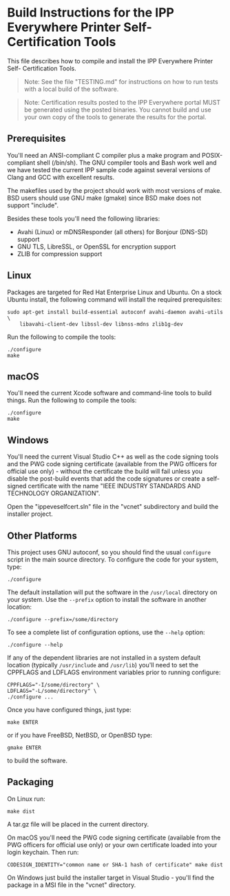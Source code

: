 Build Instructions for the IPP Everywhere Printer Self-Certification Tools
==========================================================================

This file describes how to compile and install the IPP Everywhere Printer Self-
Certification Tools.

> Note: See the file "TESTING.md" for instructions on how to run tests with a
> local build of the software.

> Note: Certification results posted to the IPP Everywhere portal MUST be
> generated using the posted binaries.  You cannot build and use your own copy
> of the tools to generate the results for the portal.


Prerequisites
-------------

You'll need an ANSI-compliant C compiler plus a make program and POSIX-compliant
shell (/bin/sh).  The GNU compiler tools and Bash work well and we have tested
the current IPP sample code against several versions of Clang and GCC with
excellent results.

The makefiles used by the project should work with most versions of make.  BSD
users should use GNU make (gmake) since BSD make does not support "include".

Besides these tools you'll need the following libraries:

- Avahi (Linux) or mDNSResponder (all others) for Bonjour (DNS-SD) support
- GNU TLS, LibreSSL, or OpenSSL for encryption support
- ZLIB for compression support


Linux
-----

Packages are targeted for Red Hat Enterprise Linux and Ubuntu.  On a stock
Ubuntu install, the following command will install the required prerequisites:

    sudo apt-get install build-essential autoconf avahi-daemon avahi-utils \
        libavahi-client-dev libssl-dev libnss-mdns zlib1g-dev

Run the following to compile the tools:

    ./configure
    make


macOS
-----

You'll need the current Xcode software and command-line tools to build things.
Run the following to compile the tools:

    ./configure
    make


Windows
-------

You'll need the current Visual Studio C++ as well as the code signing tools and
the PWG code signing certificate (available from the PWG officers for official
use only) - without the certificate the build will fail unless you disable the
post-build events that add the code signatures or create a self-signed
certificate with the name "IEEE INDUSTRY STANDARDS AND TECHNOLOGY ORGANIZATION".

Open the "ippeveselfcert.sln" file in the "vcnet" subdirectory and build the
installer project.


Other Platforms
---------------

This project uses GNU autoconf, so you should find the usual `configure` script
in the main source directory.  To configure the code for your system, type:

    ./configure

The default installation will put the software in the `/usr/local` directory on
your system.  Use the `--prefix` option to install the software in another
location:

    ./configure --prefix=/some/directory

To see a complete list of configuration options, use the `--help` option:

    ./configure --help

If any of the dependent libraries are not installed in a system default location
(typically `/usr/include` and `/usr/lib`) you'll need to set the CPPFLAGS and
LDFLAGS environment variables prior to running configure:

    CPPFLAGS="-I/some/directory" \
    LDFLAGS="-L/some/directory" \
    ./configure ...

Once you have configured things, just type:

    make ENTER

or if you have FreeBSD, NetBSD, or OpenBSD type:

    gmake ENTER

to build the software.


Packaging
---------

On Linux run:

    make dist

A tar.gz file will be placed in the current directory.

On macOS you'll need the PWG code signing certificate (available from the PWG officers for official use only) or your own certificate loaded into your login keychain.  Then run:

    CODESIGN_IDENTITY="common name or SHA-1 hash of certificate" make dist

On Windows just build the installer target in Visual Studio - you'll find the
package in a MSI file in the "vcnet" directory.
